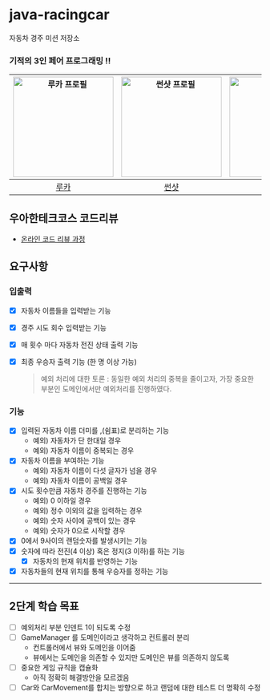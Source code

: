 # java-racingcar

자동차 경주 미션 저장소 


### 기적의 3인 페어 프로그래밍 !!

| <img src="https://avatars.githubusercontent.com/u/79090478?v=4" width=200 alt="루카 프로필"> | <img src="https://avatars.githubusercontent.com/u/116645747?v=4" width=200 alt="썬샷 프로필"> | <img src="https://avatars.githubusercontent.com/u/82203978?v=4" width=200 alt="헤나 프로필"> |
|:---------------------------------------------------------------------------------------:|:----------------------------------------------------------------------------------------:|:---------------------------------------------------------------------------------------:|
|                                         [루카](https://github.com/dooboocookie)                                          |                                          [썬샷](https://github.com/Ohjintaek)                                          |                                         [헤나](https://github.com/hyena0608)                                          |

## 우아한테크코스 코드리뷰

- [온라인 코드 리뷰 과정](https://github.com/woowacourse/woowacourse-docs/blob/master/maincourse/README.md)

## 요구사항

### 입출력

- [x] 자동차 이름들을 입력받는 기능
- [x] 경주 시도 회수 입력받는 기능
- [x] 매 횟수 마다 자동차 전진 상태 출력 기능
- [x] 최종 우승자 출력 기능 (한 명 이상 가능)

  > 예외 처리에 대한 토론 : 동일한 예외 처리의 중복을 줄이고자, 가장 중요한 부분인 도메인에서만 예외처리를 진행하였다.

### 기능

- [x] 입력된 자동차 이름 더미를 ,(쉼표)로 분리하는 기능
    - 예외) 자동차가 단 한대일 경우
    - 예외) 자동차 이름이 중복되는 경우
- [x] 자동차 이름을 부여하는 기능
    - 예외) 자동차 이름이 다섯 글자가 넘을 경우
    - 예외) 자동차 이름이 공백일 경우
- [x] 시도 횟수만큼 자동차 경주를 진행하는 기능
    - 예외) 0 이하일 경우
    - 예외) 정수 이외의 값을 입력하는 경우
    - 예외) 숫자 사이에 공백이 있는 경우
    - 예외) 숫자가 0으로 시작할 경우
- [x] 0에서 9사이의 랜덤숫자를 발생시키는 기능
- [x] 숫자에 따라 전진(4 이상) 혹은 정지(3 이하)를 하는 기능
    - [x] 자동차의 현재 위치를 반영하는 기능
- [x] 자동차들의 현재 위치를 통해 우승자를 정하는 기능

---
## 2단계 학습 목표

- [ ] 예외처리 부분 인덴트 1이 되도록 수정
- [ ] GameManager 를 도메인이라고 생각하고  컨트롤러 분리
  - 컨트롤러에서 뷰와 도메인을 이어줌
  - 뷰에서는 도메인을 의존할 수 있지만 도메인은 뷰를 의존하지 않도록
- [ ] 중요한 게임 규칙을 캡슐화
  - 아직 정확히 해결방안을 모르겠음
- [ ] Car와 CarMovement를 합치는 방향으로 하고 랜덤에 대한 테스트 더 명확히 수정
